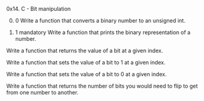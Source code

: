 0x14. C - Bit manipulation

0. 0
Write a function that converts a binary number to an unsigned int.

1. 1
mandatory
Write a function that prints the binary representation of a number.

Write a function that returns the value of a bit at a given index.

Write a function that sets the value of a bit to 1 at a given index.

Write a function that sets the value of a bit to 0 at a given index.

Write a function that returns the number of bits you would need
 to flip to get from one number to another.

